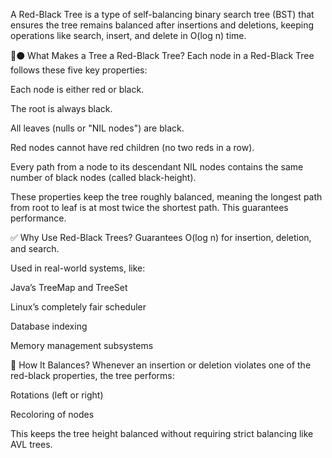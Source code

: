 A Red-Black Tree is a type of self-balancing binary search tree (BST) that ensures the tree remains balanced after insertions and deletions, keeping operations like search, insert, and delete in O(log n) time.

🔴⚫ What Makes a Tree a Red-Black Tree?
Each node in a Red-Black Tree follows these five key properties:

Each node is either red or black.

The root is always black.

All leaves (nulls or "NIL nodes") are black.

Red nodes cannot have red children (no two reds in a row).

Every path from a node to its descendant NIL nodes contains the same number of black nodes (called black-height).

These properties keep the tree roughly balanced, meaning the longest path from root to leaf is at most twice the shortest path. This guarantees performance.

✅ Why Use Red-Black Trees?
Guarantees O(log n) for insertion, deletion, and search.

Used in real-world systems, like:

Java’s TreeMap and TreeSet

Linux’s completely fair scheduler

Database indexing

Memory management subsystems

🔁 How It Balances?
Whenever an insertion or deletion violates one of the red-black properties, the tree performs:

Rotations (left or right)

Recoloring of nodes

This keeps the tree height balanced without requiring strict balancing like AVL trees.